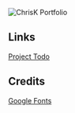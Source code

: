![ChrisK Portfolio](https://i.imgur.com/Xpknwsn.png)

## Links
[Project Todo](https://github.com/users/chrisk-koder/projects/1)

## Credits
[Google Fonts](https://fonts.google.com/)
